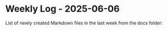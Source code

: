 # Weekly Log - 2025-06-06

List of newly created Markdown files in the last week from the docs folder:


